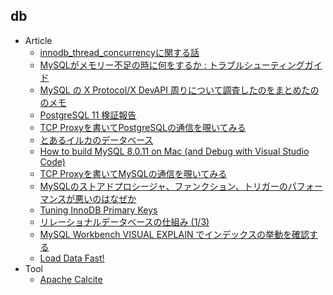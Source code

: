 ## db

+ Article
    + [innodb_thread_concurrencyに関する話](http://labs.gree.jp/blog/2018/07/17003/)
    + [MySQLがメモリー不足の時に何をするか : トラブルシューティングガイド](https://yakst.com/ja/posts/5212)
    + [MySQL の X Protocol/X DevAPI 周りについて調査したのをまとめたののメモ](http://blog.64p.org/entry/2018/07/08/233944)
    + [PostgreSQL 11 検証報告](https://www.sraoss.co.jp/tech-blog/pgsql/pg11report/)
    + [TCP Proxyを書いてPostgreSQLの通信を覗いてみる](https://k1low.hatenablog.com/entry/2018/07/17/083000)
    + [とあるイルカのデータベース](https://speakerdeck.com/yoku0825/toaruirukafalsedetabesu)
    + [How to build MySQL 8.0.11 on Mac (and Debug with Visual Studio Code)](http://labs.gree.jp/blog/2018/07/17099/)
    + [TCP Proxyを書いてMySQLの通信を覗いてみる](https://k1low.hatenablog.com/entry/2018/07/26/083000)
    + [MySQLのストアドプロシージャ、ファンクション、トリガーのパフォーマンスが悪いのはなぜか](https://yakst.com/ja/posts/5229)
    + [Tuning InnoDB Primary Keys](https://www.percona.com/blog/2018/07/26/tuning-innodb-primary-keys/)
    + [リレーショナルデータベースの仕組み (1/3)](https://postd.cc/how-does-a-rdb-work-1/)
    + [MySQL Workbench VISUAL EXPLAIN でインデックスの挙動を確認する](https://engineering.linecorp.com/ja/blog/detail/355)
    + [Load Data Fast!](https://www.slideshare.net/billkarwin/load-data-fast)
+ Tool
    + [Apache Calcite](https://calcite.apache.org/)
